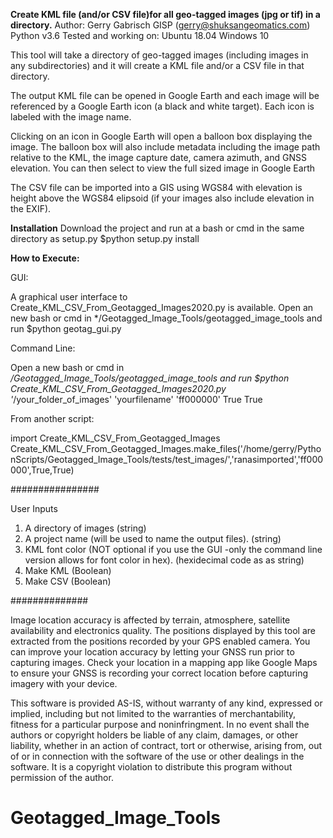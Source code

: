 **Create KML file (and/or CSV file)for all geo-tagged images (jpg or tif) in a directory.**
Author:  Gerry Gabrisch GISP (gerry@shuksangeomatics.com)
Python v3.6
Tested and working on: 
Ubuntu 18.04 
Windows 10


 
This tool will take a directory of geo-tagged images (including images in any subdirectories) and 
it will create  a KML file and/or a CSV file in that directory. 

The output KML file can be opened in Google Earth and each image will 
be referenced by a Google Earth icon (a black and white target).  Each 
icon is labeled with the image name.

Clicking on an icon in Google Earth will open a balloon box displaying 
the image.  The balloon box will also include metadata including the image path relative to the KML, the image capture date, 
camera azimuth, and GNSS elevation.  You can then select to view the full sized image in Google Earth

The CSV file can be imported into a GIS using WGS84 with elevation is height above the WGS84 elipsoid (if your images also include elevation in the EXIF).

**Installation**
Download the project and run at a bash or cmd in the same directory as setup.py
$python setup.py install

**How to Execute:**

GUI:

A graphical user interface to Create_KML_CSV_From_Geotagged_Images2020.py is available. Open an new bash or cmd in 
*/Geotagged_Image_Tools/geotagged_image_tools and run
$python geotag_gui.py

Command Line:

Open a new bash or cmd in 
*/Geotagged_Image_Tools/geotagged_image_tools and run
$python Create_KML_CSV_From_Geotagged_Images2020.py '*/your_folder_of_images' 'yourfilename' 'ff000000' True True

From another script:

import Create_KML_CSV_From_Geotagged_Images
Create_KML_CSV_From_Geotagged_Images.make_files('/home/gerry/PythonScripts/Geotagged_Image_Tools/tests/test_images/','ranasimported','ff000000',True,True)


################

User Inputs

1. A directory of images (string)
2. A project name (will be used to name the output files). (string)
3. KML font color (NOT optional if you use the GUI -only the command line version allows for font color in hex). (hexidecimal code as as string)
4. Make KML (Boolean)
5. Make CSV (Boolean)

##############




Image location accuracy is affected by terrain, atmosphere, satellite availability
and electronics quality.  The positions displayed by this tool are extracted from the positions
recorded by your GPS enabled camera. You can improve your location accuracy by letting your GNSS 
run prior to capturing images.  Check your location in a mapping app like Google Maps to ensure 
your GNSS is recording your correct location before capturing imagery with your device.


This software is provided AS-IS, without warranty of any kind, expressed or implied, including
but not limited to the warranties of merchantability, fitness for a particular purpose and 
noninfringment.  In no event shall the authors or copyright holders be liable of any claim,
damages, or other liability, whether in an action of contract, tort or otherwise, arising 
from, out of or in connection with the software of the use or other dealings in the software.
It is a copyright violation to distribute this program without permission of the author.

# Geotagged_Image_Tools
